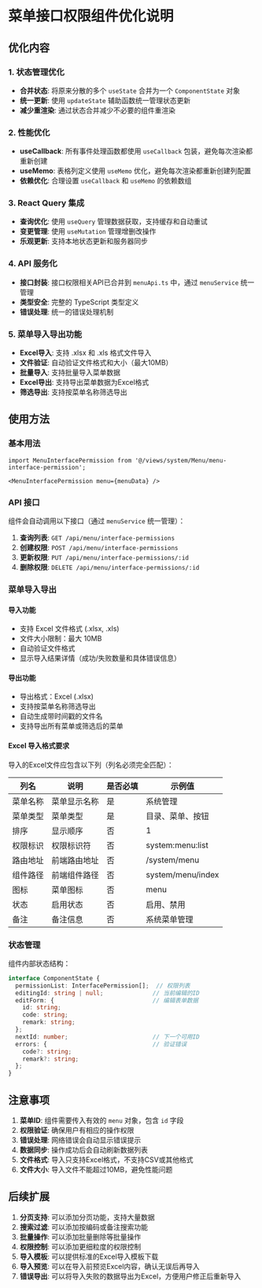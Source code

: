 # 菜单接口权限组件优化说明

## 优化内容

### 1. 状态管理优化
- **合并状态**: 将原来分散的多个 `useState` 合并为一个 `ComponentState` 对象
- **统一更新**: 使用 `updateState` 辅助函数统一管理状态更新
- **减少重渲染**: 通过状态合并减少不必要的组件重渲染

### 2. 性能优化
- **useCallback**: 所有事件处理函数都使用 `useCallback` 包装，避免每次渲染都重新创建
- **useMemo**: 表格列定义使用 `useMemo` 优化，避免每次渲染都重新创建列配置
- **依赖优化**: 合理设置 `useCallback` 和 `useMemo` 的依赖数组

### 3. React Query 集成
- **查询优化**: 使用 `useQuery` 管理数据获取，支持缓存和自动重试
- **变更管理**: 使用 `useMutation` 管理增删改操作
- **乐观更新**: 支持本地状态更新和服务器同步

### 4. API 服务化
- **接口封装**: 接口权限相关API已合并到 `menuApi.ts` 中，通过 `menuService` 统一管理
- **类型安全**: 完整的 TypeScript 类型定义
- **错误处理**: 统一的错误处理机制

### 5. 菜单导入导出功能
- **Excel导入**: 支持 .xlsx 和 .xls 格式文件导入
- **文件验证**: 自动验证文件格式和大小（最大10MB）
- **批量导入**: 支持批量导入菜单数据
- **Excel导出**: 支持导出菜单数据为Excel格式
- **筛选导出**: 支持按菜单名称筛选导出

## 使用方法

### 基本用法
```tsx
import MenuInterfacePermission from '@/views/system/Menu/menu-interface-permission';

<MenuInterfacePermission menu={menuData} />
```

### API 接口
组件会自动调用以下接口（通过 `menuService` 统一管理）：

1. **查询列表**: `GET /api/menu/interface-permissions`
2. **创建权限**: `POST /api/menu/interface-permissions`
3. **更新权限**: `PUT /api/menu/interface-permissions/:id`
4. **删除权限**: `DELETE /api/menu/interface-permissions/:id`

### 菜单导入导出

#### 导入功能
- 支持 Excel 文件格式 (.xlsx, .xls)
- 文件大小限制：最大 10MB
- 自动验证文件格式
- 显示导入结果详情（成功/失败数量和具体错误信息）

#### 导出功能
- 导出格式：Excel (.xlsx)
- 支持按菜单名称筛选导出
- 自动生成带时间戳的文件名
- 支持导出所有菜单或筛选后的菜单

#### Excel 导入格式要求
导入的Excel文件应包含以下列（列名必须完全匹配）：

| 列名 | 说明 | 是否必填 | 示例值 |
|------|------|----------|--------|
| 菜单名称 | 菜单显示名称 | 是 | 系统管理 |
| 菜单类型 | 菜单类型 | 是 | 目录、菜单、按钮 |
| 排序 | 显示顺序 | 否 | 1 |
| 权限标识 | 权限标识符 | 否 | system:menu:list |
| 路由地址 | 前端路由地址 | 否 | /system/menu |
| 组件路径 | 前端组件路径 | 否 | system/menu/index |
| 图标 | 菜单图标 | 否 | menu |
| 状态 | 启用状态 | 否 | 启用、禁用 |
| 备注 | 备注信息 | 否 | 系统菜单管理 |

### 状态管理
组件内部状态结构：
```typescript
interface ComponentState {
  permissionList: InterfacePermission[];  // 权限列表
  editingId: string | null;              // 当前编辑的ID
  editForm: {                            // 编辑表单数据
    id: string;
    code: string;
    remark: string;
  };
  nextId: number;                        // 下一个可用ID
  errors: {                              // 验证错误
    code?: string;
    remark?: string;
  };
}
```

## 注意事项

1. **菜单ID**: 组件需要传入有效的 `menu` 对象，包含 `id` 字段
2. **权限验证**: 确保用户有相应的操作权限
3. **错误处理**: 网络错误会自动显示错误提示
4. **数据同步**: 操作成功后会自动刷新数据列表
5. **文件格式**: 导入只支持Excel格式，不支持CSV或其他格式
6. **文件大小**: 导入文件不能超过10MB，避免性能问题

## 后续扩展

1. **分页支持**: 可以添加分页功能，支持大量数据
2. **搜索过滤**: 可以添加按编码或备注搜索功能
3. **批量操作**: 可以添加批量删除等批量操作
4. **权限控制**: 可以添加更细粒度的权限控制
5. **导入模板**: 可以提供标准的Excel导入模板下载
6. **导入预览**: 可以在导入前预览Excel内容，确认无误后再导入
7. **错误导出**: 可以将导入失败的数据导出为Excel，方便用户修正后重新导入
